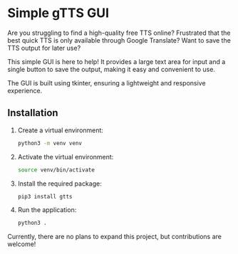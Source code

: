 # Simple gTTS GUI

Are you struggling to find a high-quality free TTS online? Frustrated that the best quick TTS is only available through Google Translate? Want to save the TTS output for later use?

This simple GUI is here to help! It provides a large text area for input and a single button to save the output, making it easy and convenient to use.

The GUI is built using tkinter, ensuring a lightweight and responsive experience.

## Installation

1. Create a virtual environment:
    ```sh
    python3 -m venv venv
    ```

2. Activate the virtual environment:
    ```sh
    source venv/bin/activate
    ```

3. Install the required package:
    ```sh
    pip3 install gtts
    ```

4. Run the application:
    ```sh
    python3 .
    ```

Currently, there are no plans to expand this project, but contributions are welcome!